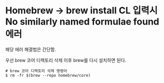 # Homebrew -> brew install CL 입력시 No similarly named formulae found 에러

해당 에러 해결법은 간단함.

우선 brew 코어 디렉토리 삭제 이후 brew를 다시 설치하면 된다.

```
# brew 코어 디렉토리 삭제 명령어
$ rm -fr $(brew --repo homebrew/core)
```

